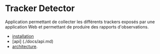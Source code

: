 # Tracker Detector

Application permettant de collecter les différents trackers exposés par une application Web et permettant de produire des rapports d'observations.

* [installation](./docs/install.md)
* [api] (./docs/api.md)
* [architecture](./docs/architecture.md).